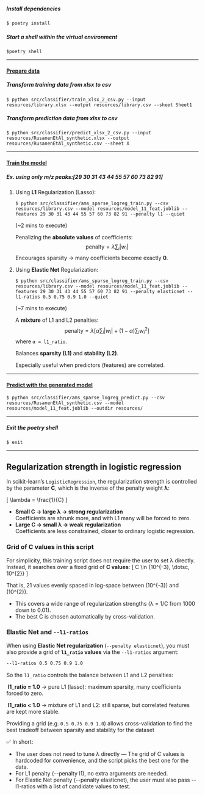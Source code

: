 ##### Install dependencies

```
$ poetry install
```

##### Start a shell within the virtual environment

```
$poetry shell
```

-----------

#### <u>Prepare data</u>

##### Transform training data from xlsx to csv

```
$ python src/classifier/train_xlsx_2_csv.py --input resources/library.xlsx --output resources/library.csv --sheet Sheet1
```

##### Transform prediction data from xlsx to csv 

```
$ python src/classifier/predict_xlsx_2_csv.py --input resources/RusanenEtAl_synthetic.xlsx --output resources/RusanenEtAl_synthetic.csv --sheet X
```

------------------

#### <u>Train the model</u>

##### Ex.  using only m/z peaks:[29 30 31 43 44 55 57 60 73 82 91]

1. Using **L1** Regularization (Lasso):

   ```
   $ python src/classifier/ams_sparse_logreg_train.py --csv resources/library.csv --model resources/model_11_feat.joblib --features 29 30 31 43 44 55 57 60 73 82 91 --penalty l1 --quiet 
   ```

   (~2 mins to execute)
   


   Penalizing the **absolute values** of coefficients:
   $$
   \text{penalty} = \lambda \sum_i |w_i|
   $$
   Encourages sparsity → many coefficients become exactly **0**.

   

2. Using **Elastic Net** Regularization:

   ```
   $ python src/classifier/ams_sparse_logreg_train.py --csv resources/library.csv --model resources/model_11_feat.joblib --features 29 30 31 43 44 55 57 60 73 82 91 --penalty elasticnet --l1-ratios 0.5 0.75 0.9 1.0 --quiet
   ```

   (~7 mins to execute)


   A **mixture** of L1 and L2 penalties:
   $$
   \text{penalty} = \lambda \left[ \alpha \sum_i |w_i| + (1-\alpha) \sum_i w_i^2 \right]
   $$
   where `α = l1_ratio`.

   Balances **sparsity (L1)** and **stability (L2)**.

   Especially useful when predictors (features) are correlated.

--------------------

#### <u>Predict with the generated model</u>

```
$ python src/classifier/ams_sparse_logreg_predict.py --csv resources/RusanenEtAl_synthetic.csv --model resources/model_11_feat.joblib --outdir resources/ 
```

----------------

##### Exit the poetry shell

```
$ exit
```



--------------------



## Regularization strength in logistic regression

In scikit-learn’s `LogisticRegression`, the regularization strength is controlled by the parameter **C**, which is the inverse of the penalty weight **λ**:

\[
\lambda = \frac{1}{C}
\]

- **Small C → large λ → strong regularization**  
  Coefficients are shrunk more, and with L1 many will be forced to zero.  
- **Large C → small λ → weak regularization**  
  Coefficients are less constrained, closer to ordinary logistic regression.  

### Grid of C values in this script

For simplicity, this training script does not require the user to set λ directly.  
Instead, it searches over a fixed grid of **C values**:
\[
C \in \{10^{-3}, \dotsc, 10^{2}\}
\]

That is, 21 values evenly spaced in log-space between \(10^{-3}\) and \(10^{2}\).  

- This covers a wide range of regularization strengths (λ = 1/C from 1000 down to 0.01).  
- The best C is chosen automatically by cross-validation.  



### Elastic Net and `--l1-ratios`

When using **Elastic Net regularization** (`--penalty elasticnet`), you must also provide a grid of **`l1_ratio` values** via the `--l1-ratios` argument:

```bash
--l1-ratios 0.5 0.75 0.9 1.0
```

So the `l1_ratio` controls the balance between L1 and L2 penalties:

​	**l1_ratio = 1.0** → pure L1 (lasso): maximum sparsity, many coefficients forced to zero.

​	**l1_ratio < 1.0** → mixture of L1 and L2: still sparse, but correlated features are kept more stable.

Providing a grid (e.g. `0.5 0.75 0.9 1.0`) allows cross-validation to find the best tradeoff between sparsity and stability for the dataset



✅ In short:

* The user does not need to tune λ directly — The grid of C values is hardcoded for convenience, and the script picks the best one for the data.
* For L1 penalty (--penalty l1), no extra arguments are needed.
* For Elastic Net penalty (--penalty elasticnet), the user must also pass --l1-ratios with a list of candidate values to test.

